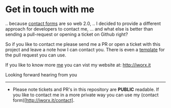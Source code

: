 Get in touch with me
=====================

.. because [contact forms](http://iworx.it/contact) are so web 2.0, .. I decided to provide a different approach for developers 
to contact me, ... and what else is better than sending a pull-request or opening a ticket on Github right?  
  
So if you like to contact me please send me a PR or open a ticket with this project and leave a note how I can 
contact you. There is even a [template](ContactForm.tpl.md) for the pull request you can use.  
  
If you like to know more [me](http://iworx.it/about-me) you can vist my website at: http://iworx.it   
  
Looking forward hearing from you

----
* Please note tickets and PR's in this repository are **PUBLIC** readable.  If you like to contact me in a more private way you can use my (contact form)[http://iworx.it/contact].
